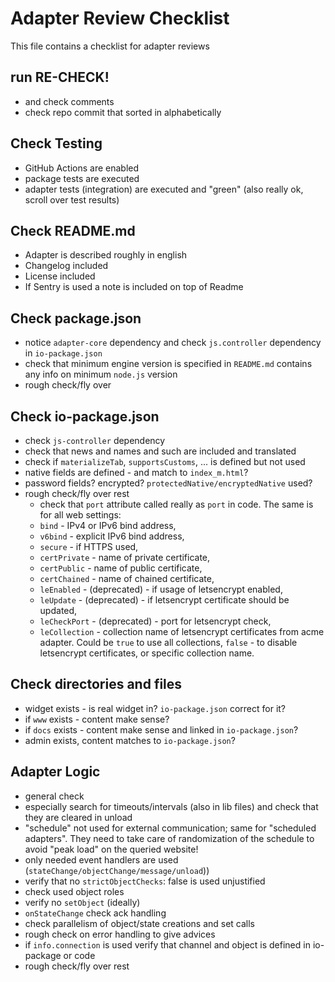 # Adapter Review Checklist
This file contains a checklist for adapter reviews

## run RE-CHECK!
* and check comments
* check repo commit that sorted in alphabetically

## Check Testing
* GitHub Actions are enabled
* package tests are executed
* adapter tests (integration) are executed and "green" (also really ok, scroll over test results)

## Check README.md
* Adapter is described roughly in english
* Changelog included
* License included
* If Sentry is used a note is included on top of Readme

## Check package.json
* notice `adapter-core` dependency and check `js.controller` dependency in `io-package.json`
* check that minimum engine version is specified in `README.md` contains any info on minimum `node.js` version
* rough check/fly over

## Check io-package.json
* check `js-controller` dependency
* check that news and names and such are included and translated
* check if `materializeTab`, `supportsCustoms`, ... is defined but not used
* native fields are defined - and match to `index_m.html`?
* password fields? encrypted? `protectedNative/encryptedNative` used?
* rough check/fly over rest
  * check that `port` attribute called really as `port` in code. The same is for all web settings:
  - `bind` - IPv4 or IPv6 bind address, 
  - `v6bind` - explicit IPv6 bind address, 
  - `secure` - if HTTPS used, 
  - `certPrivate` - name of private certificate, 
  - `certPublic` - name of public certificate, 
  - `certChained` - name of chained certificate,
  - `leEnabled` - (deprecated) - if usage of letsencrypt enabled,
  - `leUpdate` - (deprecated) - if letsencrypt certificate should be updated,
  - `leCheckPort` - (deprecated) - port for letsencrypt check, 
  - `leCollection` - collection name of letsencrypt certificates from acme adapter. Could be `true` to use all collections, `false` - to disable letsencrypt certificates, or specific collection name. 

## Check directories and files
* widget exists - is real widget in? `io-package.json` correct for it?
* if `www` exists - content make sense?
* if `docs` exists - content make sense and linked in `io-package.json`?
* admin exists, content matches to `io-package.json`?

## Adapter Logic
* general check
* especially search for timeouts/intervals (also in lib files) and check that they are cleared in unload
* "schedule" not used for external communication; same for "scheduled adapters". They need to take care of randomization of the schedule to avoid "peak load" on the queried website!
* only needed event handlers are used (`stateChange/objectChange/message/unload`))
* verify that no `strictObjectChecks`: false is used unjustified
* check used object roles
* verify no `setObject` (ideally)
* `onStateChange` check ack handling
* check parallelism of object/state creations and set calls
* rough check on error handling to give advices
* if `info.connection` is used verify that channel and object is defined in io-package or code
* rough check/fly over rest
